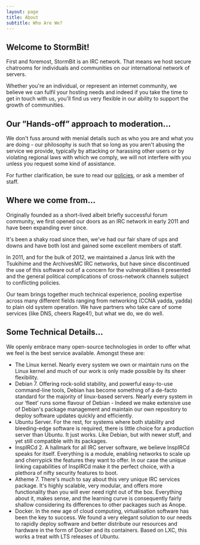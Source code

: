 ```yaml
---
layout: page
title: About
subtitle: Who Are We?
---
```


## Welcome to StormBit! ##
First and foremost, StormBit is an IRC network.  That means we host secure chatrooms for individuals and
  communities on our international network of servers.

Whether you're an individual, or represent an internet community, we believe we can fulfil your hosting needs
  and indeed if you take the time to get in touch with us, you'll find us very flexible in our ability to 
  support the growth of communities.


## Our ”Hands-off” approach to moderation... ##
We don't fuss around with menial details such as who you are and what you are doing - our philosophy is such
  that so long as you aren't abusing the service we provide, typically by attacking or harassing other users
  or by violating regional laws with which we comply, we will not interfere with you unless you request some
  kind of assistance.
  
For further clarification, be sure to read our [policies](/help/policies.html), or ask a member of staff.


## Where we come from... ##
Originally founded as a short-lived albeit briefly successful forum community, we first opened our
  doors as an IRC network in early 2011 and have been expanding ever since.

It's been a shaky road since then, we've had our fair share of ups and downs and have both lost and gained some
  excellent members of staff.
  
In 2011, and for the bulk of 2012, we maintained a Janus link with the Tsukihime and the ArchivesMC IRC 
  networks, but have since discontinued the use of this software out of a concern for the vulnerabilities it
  presented and the general political complications of cross-network channels subject to conflicting policies.

Our team brings together much technical experience, pooling expertise across many different fields ranging 
  from networking (CCNA yadda, yadda) to plain old system operation.  We have partners who take care of some 
  services (like DNS, cheers Rage4!), but what we do, we do well.


## Some Technical Details... ##
We openly embrace many open-source technologies in order to offer what we feel is the best service available.
Amongst these are:

- The Linux kernel.  Nearly every system we own or maintain runs on the Linux kernel and much of our work is
  only made possible by its sheer flexibility.
- Debian 7. Offering rock-solid stability, and powerful easy-to-use command-line tools, Debian has become 
  something of a de-facto standard for the majority of linux-based servers. Nearly every system in our ‘fleet’ 
  runs some flavour of Debian - Indeed we make extensive use of Debian's package management and maintain our
  own repository to deploy software updates quickly and efficiently.
- Ubuntu Server. For the rest, for systems where both stability and bleeding-edge software is required, there
  is little choice for a production server than Ubuntu.  It just works.  Like Debian, but with newer stuff, 
  and yet still compatible with its packages.
- InspIRCd 2. A hallmark for all IRC server software, we believe InspIRCd speaks for itself. Everything is 
  a module, enabling networks to scale up and cherrypick the features they want to offer.  In our case the 
  unique linking capabilities of InspIRCd make it the perfect choice, with a plethora of nifty security 
  features to  boot.
- Atheme 7. There's much to say about this very unique IRC services package. It's highly scalable, very 
  modular, and offers more functionality than you will ever need right out of the box. Everything about it,
  makes sense, and the learning curve is consequently fairly shallow considering its differences to other 
  packages such as Anope.
- Docker. In the new age of cloud computing, virtualisation software has been the key to success. We found
  a very elegant solution to our needs to rapidly deploy software and better distribute our resources and
  hardware in the form of Docker and its containers. Based on LXC, this works a treat with LTS releases of
  Ubuntu.